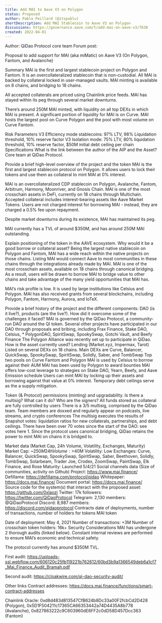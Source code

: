 ```yaml
---
title: Add MAI to Aave V3 on Polygon
status: Proposed
author: Pablo Peillard (@itspublu)
shortDescription: Add MAI Stablecoin to Aave V3 on Polygon
discussions: https://governance.aave.com/t/add-mai-on-aave-v3/7630
created: 2022-04-01
---
```


Author: QiDao Protocol core team
Forum post: 

Proposal to add support for MAI (aka miMatic) on Aave V3 (On Polygon, Fantom, and Avalanche)

Summary
MAI is the first and largest stablecoin project on Polygon and Fantom. It is an overcollateralized stablecoin that is non-custodial. All MAI is backed by collateral locked in user-managed vaults. MAI minting is available on 8 chains, and bridging to 18 chains.

All accepted collaterals are priced using Chainlink price feeds. MAI has stayed within its peg through several market downturns.

There’s around 250M MAI minted, with liquidity on all top DEXs in which MAI is present. A significant portion of liquidity for MAI is on Curve. MAI hosts the largest pool on Curve Polygon and the pool with most volume on Curve Fantom.

Risk Parameters
V3 Efficiency mode stablecoins: 97% LTV, 98% Liquidation threshold, 10% reserve factor
V3 Isolation mode: 75% LTV, 80% liquidation threshold, 10% reserve factor, $50M initial debt ceiling per chain
Specifications
What is the link between the author of the AIP and the Asset?
Core team at QiDao Protocol.

Provide a brief high-level overview of the project and the token
MAI is the first and largest stablecoin protocol on Polygon. It allows users to lock their tokens and use them as collateral to mint MAI at 0% interest.

MAI is an overcollateralized CDP stablecoin on Polygon, Avalanche, Fantom, Arbitrum, Harmony, Moonriver, and Gnosis Chain. MAI is one of the most crosschain assets in DeFi, currently on 18 chains through Multichain. Accepted collateral includes interest-bearing assets like Aave Market Tokens. Users are not charged interest for borrowing MAI - instead, they are charged a 0.5% fee upon repayment.

Despite market downturns during its existence, MAI has maintained its peg.

MAI currently has a TVL of around $350M, and has around 250M MAI outstanding.

Explain positioning of the token in the AAVE ecosystem. Why would it be a good borrow or collateral asset?
Being the largest native stablecoin on Polygon and Fantom, MAI has a wide reach within the native projects on those chains. Listing MAI would connect Aave to most communities in these chains through the integrations already made by MAI.
MAI is one of the most crosschain assets, available on 18 chains through canonical bridging. As a result, users will be drawn to borrow MAI to bridge value to other chains and take advantage of the many yield opportunities that MAI has.

MAI’s risk profile is low. It is used by large institutions like Celsius and Polygon. MAI has also received grants from several blockchains, including Polygon, Fantom, Harmony, Aurora, and IoTeX.

Provide a brief history of the project and the different components: DAO (is it live?), products (are the live?). How did it overcome some of the challenges it faced?
MAI is governed by the QiDao Protocol, a community-run DAO around the QI token.
Several other projects have participated in our DAO through proposals and bribing, including Frax Finance, Stake DAO, Celsius, * PolygonDAO, SpiritSwap, SpookySwap, Gotchi Vault, and Beefy Finance
The Polygon Alliance was recently set up to participate in QiDao.
How is the asset currently used?
Lending (Market.xyz, Impermax, Tarot)
Listed on several DEXs on 18 chains. Main DEXs are Curve, Balancer, QuickSwap, SpookySwap, SpiritSwap, Solidly, Saber, and TombSwap
Top two pools on Curve Fantom and Polygon
MAI is used by Celsius to borrow against their AUM
MAI has been used by Polygon to award bounties
MAI offers low-cost leverage to strategies on Stake DAO, Yearn, Beefy, and Aave
Emission schedule
Users can mint MAI by locking up their assets and borrowing against that value at 0% interest. Temporary debt ceilings serve as the a supply mitigation.

Token (& Protocol) permissions (minting) and upgradability. Is there a multisig? What can it do? Who are the signers?
All funds stored as collateral are fully controlled by users
There is a 3/5 multisig, comprised by the QiDao team. Team members are doxxed and regularly appear on podcasts, live streams, and crypto conferences
The multisig executes the results of Snapshot votes: liquidation ratios for new collaterals, partnerships, and debt ceilings. There have been over 70 votes since the start of the DAO: see votes here 1.
Since the protocol uses canonical bridging, QiDao retains the power to mint MAI on chains it is bridged to.

Market data (Market Cap, 24h Volume, Volatility, Exchanges, Maturity)
Market Cap: ~$250M
24h Volume: >$40M
Volatility: Low
Exchanges: Curve, Balancer, QuickSwap, SpookySwap, SpiritSwap, Saber, Beethoven, Solidly, TombSwap, Solarbeam, Trader Joe, Crodex, ZoomSwap, PaintSwap, Elk Finance, and Rose
Maturity: Launched 5/4/21
Social channels data (Size of communities, activity on Github)
Project: https://www.mai.finance/
Defillama: https://defillama.com/protocol/qidao
Whitepaper: https://docs.mai.finance/
Document portal: https://docs.mai.finance/
Source code for the system(s) that interact with the proposed asset: https://github.com/0xlaozi
Twitter: 17k followers: https://twitter.com/QiDaoProtocol
Telegram: 2,130 members: @QiDaoProtocol
Discord: 8,987 members: https://discord.com/qidaoprotocol
Contracts date of deployments, number of transactions, number of holders for tokens
MAI token

Date of deployment: May 4, 2021
Number of transactions: +3M
Number of crosschain token holders: 16k+
Security Considerations
MAI has undergone 2 thorough audits (linked below). Constant internal reviews are performed to ensure MAI’s economic and technical safety.

The protocol currently has around $350M TVL.

First audit: https://uploads-ssl.webflow.com/606120c25fb119221b762612/60bd3b9a1366549deb6a1cf7_Mai_Finance_Audit_Bramah.pdf

Second audit: https://cloakwire.com/qi-dao-security-audit/

Other links
Contract addresses: https://docs.mai.finance/functions/smart-contract-addresses

Chainlink Oracle: 0xd8d483d813547CfB624b8Dc33a00F2fcbCd2D428 (Polygon), 0x5D1F504211c17365CA66353442a74D4435A8b778 (Avalanche), 0x827863222c9C603960dE6FF2c0dD58D457Dcc363 (Fantom)

